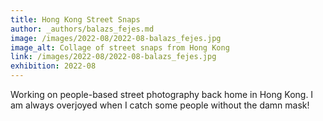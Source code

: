 ```yaml
---
title: Hong Kong Street Snaps
author: _authors/balazs_fejes.md
image: /images/2022-08/2022-08-balazs_fejes.jpg
image_alt: Collage of street snaps from Hong Kong
link: /images/2022-08/2022-08-balazs_fejes.jpg
exhibition: 2022-08
---
```


Working on people-based street photography back home in Hong Kong. I am always overjoyed when I catch some people without the damn mask!